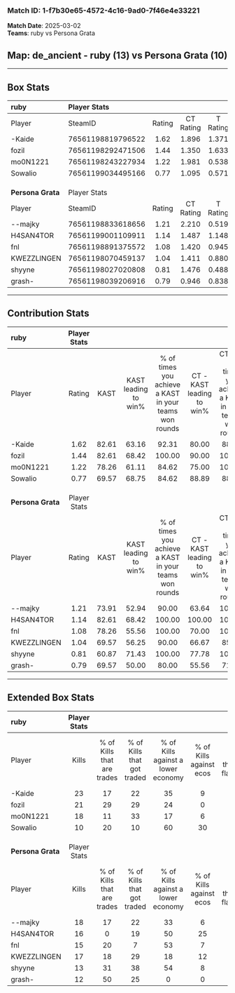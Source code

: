 ### Match ID: 1-f7b30e65-4572-4c16-9ad0-7f46e4e33221  
**Match Date**: 2025-03-02  
**Teams**: ruby vs Persona Grata  

## **Map**: de_ancient - ruby (13) vs Persona Grata (10)  
---  

## Box Stats  

| **ruby**          | Player Stats      |        |           |          |       |       |       |         |        |      |     |
| :- | :- | :-: | :-: | :-: | :-: | :-: | :-: | :-: | :-: | :-: | :-: |
| Player            | SteamID           | Rating | CT Rating | T Rating | KAST  |  ADR  | Kills | Assists | Deaths | K/D  | HS% |
| -Kaide            | 76561198819796522 |  1.62  |   1.896   |  1.371   | 82.61 | 105.1 |  23   |    8    |   12   | 1.92 | 60  |
| fozil             | 76561198292471506 |  1.44  |   1.350   |  1.633   | 82.61 | 88.5  |  21   |    6    |   14   | 1.50 | 61  |
| mo0N1221          | 76561198243227934 |  1.22  |   1.981   |  0.538   | 78.26 | 80.1  |  18   |    6    |   16   | 1.13 | 44  |
| Sowalio           | 76561199034495166 |  0.77  |   1.095   |  0.571   | 69.57 | 53.3  |  10   |    6    |   16   | 0.63 | 70  |
|                   |                   |        |           |          |       |       |       |         |        |      |     |
|                   |                   |        |           |          |       |       |       |         |        |      |     |
|                   |                   |        |           |          |       |       |       |         |        |      |     |
| **Persona Grata** | Player Stats      |        |           |          |       |       |       |         |        |      |     |
| Player            | SteamID           | Rating | CT Rating | T Rating | KAST  |  ADR  | Kills | Assists | Deaths | K/D  | HS% |
| --majky           | 76561198833618656 |  1.21  |   2.210   |  0.519   | 73.91 | 105.6 |  18   |    8    |   19   | 0.95 | 61  |
| H4SAN4TOR         | 76561199001109911 |  1.14  |   1.487   |  1.148   | 82.61 | 78.7  |  16   |    9    |   18   | 0.89 | 43  |
| fnl               | 76561198891375572 |  1.08  |   1.420   |  0.945   | 78.26 | 75.8  |  15   |    8    |   17   | 0.88 | 20  |
| KWEZZLINGEN       | 76561198070459137 |  1.04  |   1.411   |  0.880   | 69.57 | 77.3  |  17   |    6    |   19   | 0.89 | 64  |
| shyyne            | 76561198027020808 |  0.81  |   1.476   |  0.488   | 60.87 | 53.9  |  13   |    4    |   16   | 0.81 | 69  |
| grash-            | 76561198039206916 |  0.79  |   0.946   |  0.838   | 69.57 | 54.3  |  12   |    4    |   18   | 0.67 | 50  |
---  

## Contribution Stats  

| **ruby**          | Player Stats |       |                      |                                                        |                           |                                                             |                          |                                                            |
| :- | :-: | :-: | :-: | :-: | :-: | :-: | :-: | :-: |
| Player            |    Rating    | KAST  | KAST leading to win% | % of times you achieve a KAST in your teams won rounds | CT - KAST leading to win% | CT - % of times you achieve a KAST in your teams won rounds | T - KAST leading to win% | T - % of times you achieve a KAST in your teams won rounds |
| -Kaide            |     1.62     | 82.61 |        63.16         |                         92.31                          |           80.00           |                            88.89                            |          44.44           |                           100.00                           |
| fozil             |     1.44     | 82.61 |        68.42         |                         100.00                         |           90.00           |                           100.00                            |          44.44           |                           100.00                           |
| mo0N1221          |     1.22     | 78.26 |        61.11         |                         84.62                          |           75.00           |                           100.00                            |          33.33           |                           50.00                            |
| Sowalio           |     0.77     | 69.57 |        68.75         |                         84.62                          |           88.89           |                            88.89                            |          42.86           |                           75.00                            |
|                   |              |       |                      |                                                        |                           |                                                             |                          |                                                            |
|                   |              |       |                      |                                                        |                           |                                                             |                          |                                                            |
|                   |              |       |                      |                                                        |                           |                                                             |                          |                                                            |
| **Persona Grata** | Player Stats |       |                      |                                                        |                           |                                                             |                          |                                                            |
| Player            |    Rating    | KAST  | KAST leading to win% | % of times you achieve a KAST in your teams won rounds | CT - KAST leading to win% | CT - % of times you achieve a KAST in your teams won rounds | T - KAST leading to win% | T - % of times you achieve a KAST in your teams won rounds |
| --majky           |     1.21     | 73.91 |        52.94         |                         90.00                          |           63.64           |                           100.00                            |          33.33           |                           66.67                            |
| H4SAN4TOR         |     1.14     | 82.61 |        68.42         |                         100.00                         |          100.00           |                           100.00                            |          40.00           |                           100.00                           |
| fnl               |     1.08     | 78.26 |        55.56         |                         100.00                         |           70.00           |                           100.00                            |          37.50           |                           100.00                           |
| KWEZZLINGEN       |     1.04     | 69.57 |        56.25         |                         90.00                          |           66.67           |                            85.71                            |          42.86           |                           100.00                           |
| shyyne            |     0.81     | 60.87 |        71.43         |                         100.00                         |           77.78           |                           100.00                            |          60.00           |                           100.00                           |
| grash-            |     0.79     | 69.57 |        50.00         |                         80.00                          |           55.56           |                            71.43                            |          42.86           |                           100.00                           |
---  

## Extended Box Stats  

| **ruby**          | Player Stats |                            |                            |                                    |                         |                              |                                 |        |                             |                                     |                          |                               |                            |
| :- | :-: | :-: | :-: | :-: | :-: | :-: | :-: | :-: | :-: | :-: | :-: | :-: | :-: |
| Player            |    Kills     | % of Kills that are trades | % of Kills that got traded | % of Kills against a lower economy | % of Kills against ecos | % of Kills that are flawless | % of Kills that are close duels | Deaths | % of Deaths that get traded | % of Deaths against a lower economy | % of Deaths against ecos | % of Deaths that are flawless | % of Deaths that are close |
| -Kaide            |      23      |             17             |             22             |                 35                 |            9            |              48              |                9                |   12   |             17              |                 25                  |            0             |              67               |             8              |
| fozil             |      21      |             29             |             29             |                 24                 |            0            |              57              |               10                |   14   |             14              |                 43                  |            7             |              71               |             0              |
| mo0N1221          |      18      |             11             |             33             |                 17                 |            6            |              56              |               11                |   16   |             19              |                 31                  |            6             |              69               |             6              |
| Sowalio           |      10      |             20             |             10             |                 60                 |           30            |              70              |                0                |   16   |             19              |                 25                  |            0             |              69               |             6              |
|                   |              |                            |                            |                                    |                         |                              |                                 |        |                             |                                     |                          |                               |                            |
|                   |              |                            |                            |                                    |                         |                              |                                 |        |                             |                                     |                          |                               |                            |
|                   |              |                            |                            |                                    |                         |                              |                                 |        |                             |                                     |                          |                               |                            |
| **Persona Grata** | Player Stats |                            |                            |                                    |                         |                              |                                 |        |                             |                                     |                          |                               |                            |
| Player            |    Kills     | % of Kills that are trades | % of Kills that got traded | % of Kills against a lower economy | % of Kills against ecos | % of Kills that are flawless | % of Kills that are close duels | Deaths | % of Deaths that get traded | % of Deaths against a lower economy | % of Deaths against ecos | % of Deaths that are flawless | % of Deaths that are close |
| --majky           |      18      |             17             |             22             |                 33                 |            6            |              61              |               11                |   19   |             26              |                  5                  |            0             |              47               |             16             |
| H4SAN4TOR         |      16      |             0              |             19             |                 50                 |           25            |              50              |                0                |   18   |             44              |                 28                  |            0             |              33               |             6              |
| fnl               |      15      |             20             |             7              |                 53                 |            7            |              53              |                7                |   17   |             24              |                  6                  |            0             |              47               |             6              |
| KWEZZLINGEN       |      17      |             18             |             29             |                 18                 |           12            |              65              |                0                |   19   |             26              |                 32                  |            5             |              63               |             0              |
| shyyne            |      13      |             31             |             38             |                 54                 |            8            |              69              |                8                |   16   |             19              |                  6                  |            0             |              63               |             6              |
| grash-            |      12      |             50             |             25             |                 0                  |            0            |              58              |                0                |   18   |             22              |                 17                  |            0             |              61               |             6              |
